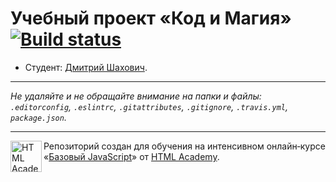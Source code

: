 # Учебный проект «Код и Магия» [![Build status][travis-image]][travis-url]

* Студент: [Дмитрий Шахович](https://up.htmlacademy.ru/javascript/12/user/172395).

---

_Не удаляйте и не обращайте внимание на папки и файлы:_<br>
_`.editorconfig`, `.eslintrc`, `.gitattributes`, `.gitignore`, `.travis.yml`, `package.json`._

---

<a href="https://htmlacademy.ru/intensive/javascript"><img align="left" width="50" height="50" title="HTML Academy" src="https://up.htmlacademy.ru/static/img/intensive/javascript/logo-for-github.svg"></a>

Репозиторий создан для обучения на интенсивном онлайн‑курсе «[Базовый JavaScript](https://htmlacademy.ru/intensive/javascript)» от [HTML Academy](https://htmlacademy.ru).

[travis-image]: https://travis-ci.org/htmlacademy-javascript/172395-code-and-magick.svg?branch=master
[travis-url]: https://travis-ci.org/htmlacademy-javascript/172395-code-and-magick
